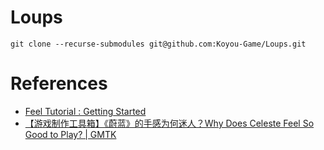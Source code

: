 # Loups

```
git clone --recurse-submodules git@github.com:Koyou-Game/Loups.git
```

# References

- [Feel Tutorial : Getting Started](https://www.youtube.com/watch?v=gK_7etknD4k)
- [【游戏制作工具箱】《蔚蓝》的手感为何迷人？Why Does Celeste Feel So Good to Play? | GMTK](https://www.bilibili.com/video/BV1M441197sr/?vd_source=b807ccf169a694309e37fab12df98df9)
